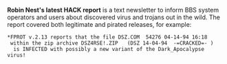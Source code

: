 **Robin Nest's latest HACK report** is a text newsletter to inform BBS system operators and users about discovered virus and trojans out in the wild. The report covered both legitimate and pirated releases, for example:

```
*FPROT v.2.13 reports that the file DSZ.COM  54276 04-14-94 16:18         
 within the zip archive DSZ4RSE!.ZIP   (DSZ 14-04-94  -=CRACKED=- )
  is INFECTED with possibly a new variant of the Dark_Apocalypse virus!
```